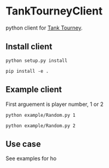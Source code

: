 # TankTourneyClient

python client for [Tank Tourney](https://github.com/adarshmelethil/TankTourney).

## Install client 

`python setup.py install`

`pip install -e .`

## Example client

First arguement is player number, 1 or 2

`python example/Random.py 1`

`python example/Random.py 2`

## Use case
See examples for ho
